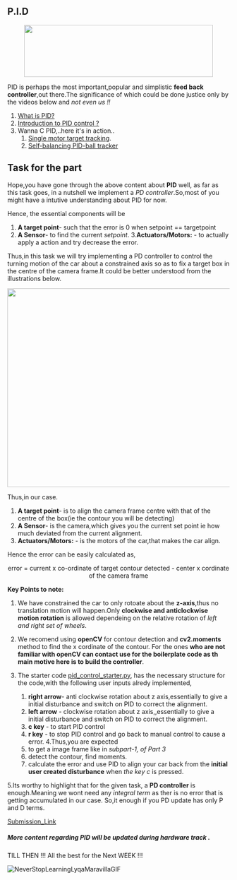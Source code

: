 ## P.I.D

<p align="center">
   <img  width="428" height="118" src="https://encrypted-tbn0.gstatic.com/images?q=tbn%3AANd9GcRmRDuAZ93j7fWf02FDvuFXpNAljOY6OZwKdmzuLm2-oerp8L5g&usqp=CAU">
</p>

PID is perhaps the most important,popular and simplistic **feed back controller**,out there.The significance of which could be done justice only by the videos below and *not even us !!*


1. [What is PID?](https://www.youtube.com/watch?v=4Y7zG48uHRo)
2. [Introduction to PID control ?](https://www.youtube.com/watch?v=wkfEZmsQqiA)
3. Wanna C PID,..here it's in action..
    1. [Single motor target tracking](https://www.youtube.com/watch?v=fusr9eTceEo).
    2. [Self-balancing PID-ball tracker](https://www.youtube.com/watch?v=57DbEEBF7sE)

## Task for the part
Hope,you have gone through the above content about **PID** well, as far as this task goes, in a nutshell we implement a _PD controller_.So,most of you might have a intutive understanding about PID for now.

Hence, the essential components will be
1. **A target point**- such that the error is 0 when setpoint == targetpoint
2. **A Sensor**- to find the current _setpoint_.
3.**Actuators/Motors:** - to actually apply a action and try decrease the error.

Thus,in this task we will try implementing a PD controller to control the turning motion of the car about a constrained axis so as to fix a target box in the centre of the camera frame.It could be better understood from the illustrations below.
<p align="center">
   <img  width="800" height="450" src="https://github.com/NiranthS/Robo-Summer-Camp-20/blob/master/Part3/Subpart3/pid_demo.gif">
  
   
</p>

Thus,in our case.
1. **A target point**- is to align the camera frame centre with that of the centre of the box(ie the contour you will be detecting)
2. **A Sensor**- is the camera,which gives you the current set point ie how much deviated from the current alignment.
3. **Actuators/Motors:** - is the motors of the car,that makes the car align.

Hence the error can be easily calculated as,

<div align = "center">
   error = current x co-ordinate of target contour detected - center x cordinate of the camera frame 
</div>

**Key Points to note:**
1. We have constrained the car to only rotoate about the **z-axis**,thus no translation motion will happen.Only **clockwise and anticlockwise motion rotation** is allowed dependeing on the relative rotation of *left and right set of wheels*.

2. We recomend using **openCV** for contour detection and **cv2.moments** method to find the x cordinate of the contour.
For the ones **who are not familiar with openCV can contact use for the boilerplate code as th main motive here is to build the controller**.

3. The starter code [pid_control_starter.py](https://github.com/Robotics-Club-IIT-BHU/Robotics-Camp-2023/blob/main/Mastering__Pybullet/PART_2/(3)%20PID%20and%20Stuff/pid_control_starter.py), has the necessary structure for the code,with the following user inputs alredy implemented,
   1. **right arrow**- anti clockwise rotation about z axis,essentially to give a initial disturbance and switch on PID to correct the alignment.
   2. **left arrow** - clockwise rotation about z axis,,essentially to give a initial disturbance and switch on PID to correct the alignment.
   3. **c key**      - to start PID control
   4. **r key**      - to stop PID control and go back to manual control to cause a error.
4.Thus,you are expected 
   1. to get a image frame like in *subpart-1, of Part 3*
   2. detect the contour, find moments.
   3. calculate the error and use PID to align your car back from the **initial user created disturbance** when _the key c_ is pressed.

5.Its worthy to highlight that for the given task, a **PD controller** is enough.Meaning we wont need any _integral term_ as ther is no error that is getting accumulated in our case. So,it enough if you PD update has only P and D terms.

 [Submission_Link](https://forms.gle/M8yXAGvm4FsboupD7)

#####  More content regarding PID will be updated during hardware track .

TILL THEN !!!
All the best for the Next WEEK !!!

![NeverStopLearningLyqaMaravillaGIF](https://github.com/Robotics-Club-IIT-BHU/Robotics-Camp-2023/assets/100301165/1ce1e5de-fcb6-4f0f-88b7-5ce0ac13cb07)
